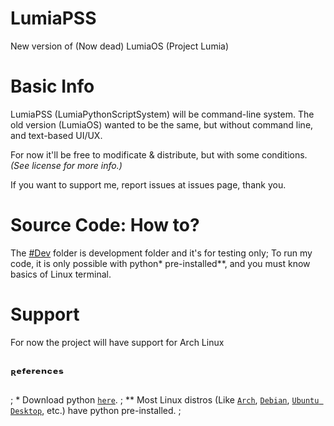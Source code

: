 # LumiaPSS
New version of (Now dead) LumiaOS (Project Lumia)


# Basic Info
LumiaPSS (LumiaPythonScriptSystem) will be command-line system.
The old version (LumiaOS) wanted to be the same, but without command line, and text-based UI/UX.

For now it'll be free to modificate & distribute, but with some conditions. *(See license for more info.)*

If you want to support me, report issues at issues page, thank you.

# Source Code: How to?
The [#Dev](https://github.com/FuzzyTheFoxx/LumiaPSS/tree/main/%23Dev) folder is development folder and it's for testing only;
To run my code, it is only possible with python* pre-installed**, and you must know basics of Linux terminal.

# Support
For now the project will have support for Arch Linux

ᴿᵉᶠᵉʳᵉⁿᶜᵉˢ
--
; *  Download python [`here`](https://www.python.org/downloads/). ; ** Most Linux distros (Like [`Arch`](https://archlinux.org), [`Debian`](https://debian.org), [`Ubuntu Desktop`](https://ubuntu.com/download/desktop), etc.) have python pre-installed. ;

<!-- More info soon... -->
